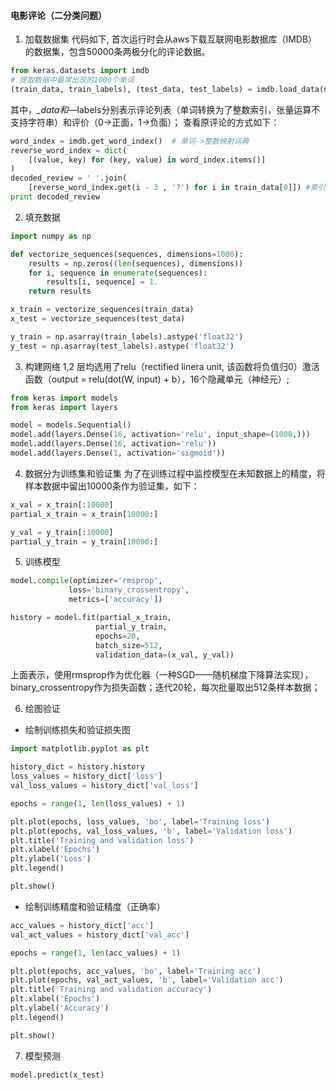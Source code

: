 #### 电影评论（二分类问题）
1. 加载数据集
代码如下, 首次运行时会从aws下载互联网电影数据库（IMDB）的数据集，包含50000条两极分化的评论数据。
```python
from keras.datasets import imdb
# 提取数据中最常出现的1000个单词
(train_data, train_labels), (test_data, test_labels) = imdb.load_data(num_words=1000) 
 ```
其中，*_data和*—labels分别表示评论列表（单词转换为了整数索引，张量运算不支持字符串）和评价（0->正面，1->负面）；
查看原评论的方式如下：
```python
word_index = imdb.get_word_index()  # 单词->整数映射词典
reverse_word_index = dict(
    [(value, key) for (key, value) in word_index.items()]
)
decoded_review = ' '.join(
    [reverse_word_index.get(i - 3 , '?') for i in train_data[0]]) #索引减3是因为0,1,2位保留索引
print decoded_review
```

2. 填充数据
```python
import numpy as np

def vectorize_sequences(sequences, dimensions=1000):
    results = np.zeros((len(sequences), dimensions))
    for i, sequence in enumerate(sequences):
        results[i, sequence] = 1.
    return results

x_train = vectorize_sequences(train_data)
x_test = vectorize_sequences(test_data)

y_train = np.asarray(train_labels).astype('float32')
y_test = np.asarray(test_labels).astype('float32')
 ```
 
3. 构建网络
1,2 层均选用了relu（rectified linera unit, 该函数将负值归0）激活函数（output = relu(dot(W, input) + b），16个隐藏单元（神经元）;
```python
from keras import models
from keras import layers

model = models.Sequential()
model.add(layers.Dense(16, activation='relu', input_shape=(1000,)))
model.add(layers.Dense(16, activation='relu'))
model.add(layers.Dense(1, activation='sigmoid'))
```

4. 数据分为训练集和验证集
为了在训练过程中监控模型在未知数据上的精度，将样本数据中留出10000条作为验证集，如下：
```python
x_val = x_train[:10000]
partial_x_train = x_train[10000:]

y_val = y_train[:10000]
partial_y_train = y_train[10000:]
```

5. 训练模型
```python
model.compile(optimizer='rmsprop',
             loss='binary_crossentropy',
             metrics=['accuracy'])

history = model.fit(partial_x_train,
                   partial_y_train,
                   epochs=20,
                   batch_size=512,
                   validation_data=(x_val, y_val))
```
上面表示，使用rmsprop作为优化器（一种SGD——随机梯度下降算法实现），binary_crossentropy作为损失函数；迭代20轮，每次批量取出512条样本数据；

6. 绘图验证
- 绘制训练损失和验证损失图
```python
import matplotlib.pyplot as plt

history_dict = history.history
loss_values = history_dict['loss']
val_loss_values = history_dict['val_loss']

epochs = range(1, len(loss_values) + 1)

plt.plot(epochs, loss_values, 'bo', label='Training loss')
plt.plot(epochs, val_loss_values, 'b', label='Validation loss')
plt.title('Training and validation loss')
plt.xlabel('Epochs')
plt.ylabel('Loss')
plt.legend()

plt.show()
```
- 绘制训练精度和验证精度（正确率）
```python
acc_values = history_dict['acc']
val_act_values = history_dict['val_acc']

epochs = range(1, len(acc_values) + 1)

plt.plot(epochs, acc_values, 'bo', label='Training acc')
plt.plot(epochs, val_act_values, 'b', label='Validation acc')
plt.title('Training and validation accuracy')
plt.xlabel('Epochs')
plt.ylabel('Accuracy')
plt.legend()

plt.show()
```
7. 模型预测
```python
model.predict(x_test)
```
